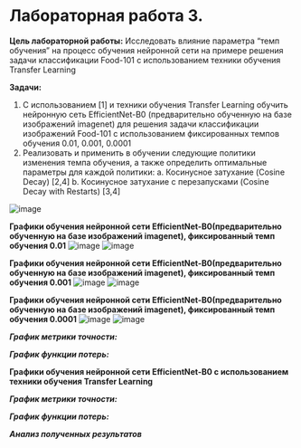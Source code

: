 # Лабораторная работа 3.

**Цель лабораторной работы:**  Исследовать влияние параметра “темп обучения” на
процесс обучения нейронной сети на примере решения задачи классификации Food-101 с
использованием техники обучения Transfer Learning

**Задачи:**

1. С использованием [1] и техники обучения Transfer Learning обучить нейронную сеть
EfficientNet-B0 (предварительно обученную на базе изображений imagenet) для
решения задачи классификации изображений Food-101 с использованием
фиксированных темпов обучения 0.01, 0.001, 0.0001
2. Реализовать и применить в обучении следующие политики изменения темпа
обучения, а также определить оптимальные параметры для каждой политики:
a. Косинусное затухание (Cosine Decay) [2,4]
b. Косинусное затухание с перезапусками (Cosine Decay with Restarts) [3,4]


![image](https://user-images.githubusercontent.com/56519328/116051585-6b880380-a681-11eb-8f16-07aee4705635.png)

**Графики обучения нейронной сети EfficientNet-B0(предварительно обученную на базе изображений imagenet), фиксированный темп обучения 0.01**
![image](https://user-images.githubusercontent.com/56519328/116607263-715c3e00-a93a-11eb-85d3-4648ed243ccd.png)
![image](https://user-images.githubusercontent.com/56519328/116607335-846f0e00-a93a-11eb-8182-1e7264ba8277.png)

**Графики обучения нейронной сети EfficientNet-B0(предварительно обученную на базе изображений imagenet), фиксированный темп обучения 0.001**
![image](https://user-images.githubusercontent.com/56519328/116607365-905ad000-a93a-11eb-975d-75906e1cd5ba.png)
![image](https://user-images.githubusercontent.com/56519328/116607409-a072af80-a93a-11eb-9822-e3e74b465d6c.png)

**Графики обучения нейронной сети EfficientNet-B0(предварительно обученную на базе изображений imagenet), фиксированный темп обучения 0.0001**
![image](https://user-images.githubusercontent.com/56519328/116607459-b08a8f00-a93a-11eb-828c-1a184ecf4873.png)
![image](https://user-images.githubusercontent.com/56519328/116607514-c009d800-a93a-11eb-95ae-a60563aede79.png)


***График метрики точности:***

***График функции потерь:***



**Графики обучения нейронной сети EfficientNet-B0 c использованием техники обучения Transfer Learning**


  
***График метрики точности:***

***График функции потерь:***


***Анализ полученных результатов***

